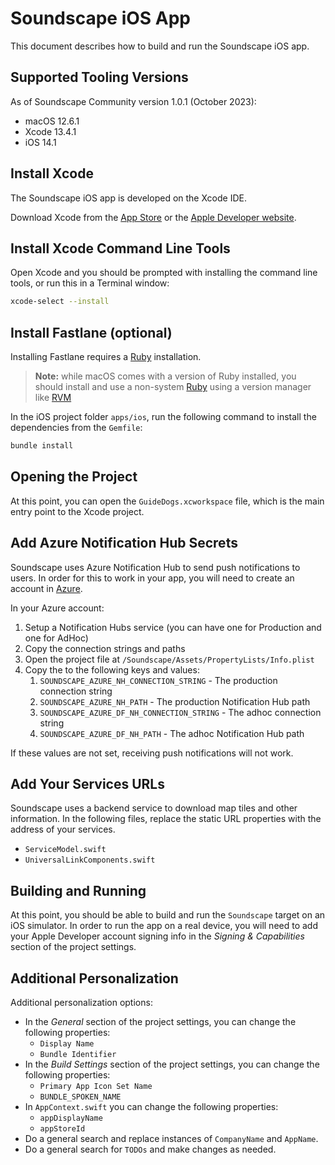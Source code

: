 # Soundscape iOS App

This document describes how to build and run the Soundscape iOS app.

## Supported Tooling Versions

As of Soundscape Community version 1.0.1 (October 2023):

* macOS 12.6.1
* Xcode 13.4.1
* iOS 14.1

## Install Xcode

The Soundscape iOS app is developed on the Xcode IDE.

Download Xcode from the [App Store](https://apps.apple.com/us/app/xcode/id497799835?mt=12) or the [Apple Developer website](http://developer.apple.com).

## Install Xcode Command Line Tools

Open Xcode and you should be prompted with installing the command line tools, or run this in a Terminal window:

```sh
xcode-select --install
```

## Install Fastlane (optional)

Installing Fastlane requires a [Ruby](https://www.ruby-lang.org/) installation.

> __Note:__ while macOS comes with a version of Ruby installed, you should install and use a non-system [Ruby](https://www.ruby-lang.org/) using a version manager like [RVM](https://rvm.io/)

In the iOS project folder `apps/ios`, run the following command to install the dependencies from the `Gemfile`:

```sh
bundle install
```

## Opening the Project

At this point, you can open the `GuideDogs.xcworkspace` file, which is the main entry point to the Xcode project.

## Add Azure Notification Hub Secrets

Soundscape uses Azure Notification Hub to send push notifications to users. In order for this to work in your app, you will need to create an account in [Azure](https://azure.microsoft.com).

In your Azure account:

1. Setup a Notification Hubs service (you can have one for Production and one for AdHoc)
2. Copy the connection strings and paths
3. Open the project file at `/Soundscape/Assets/PropertyLists/Info.plist`
4. Copy the to the following keys and values:
   1. `SOUNDSCAPE_AZURE_NH_CONNECTION_STRING` - The production connection string
   2. `SOUNDSCAPE_AZURE_NH_PATH` - The production Notification Hub path
   3. `SOUNDSCAPE_AZURE_DF_NH_CONNECTION_STRING` - The adhoc connection string
   4. `SOUNDSCAPE_AZURE_DF_NH_PATH` - The adhoc Notification Hub path

If these values are not set, receiving push notifications will not work.

## Add Your Services URLs

Soundscape uses a backend service to download map tiles and other information. In the following files, replace the static URL properties with the address of your services.

* `ServiceModel.swift`
* `UniversalLinkComponents.swift`

## Building and Running

At this point, you should be able to build and run the `Soundscape` target on an iOS simulator. In order to run the app on a real device, you will need to add your Apple Developer account signing info in the _Signing & Capabilities_ section of the project settings.

## Additional Personalization

Additional personalization options:

* In the _General_ section of the project settings, you can change the following properties:
  * `Display Name`
  * `Bundle Identifier`
* In the _Build Settings_ section of the project settings, you can change the following properties:
  * `Primary App Icon Set Name`
  * `BUNDLE_SPOKEN_NAME`
* In `AppContext.swift` you can change the following properties:
  * `appDisplayName`
  * `appStoreId`
* Do a general search and replace instances of `CompanyName` and `AppName`.
* Do a general search for `TODOs` and make changes as needed.
